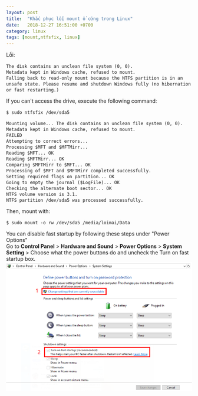 ```yaml
---
layout: post
title:  "Khắc phục lỗi mount ổ cứng trong Linux"
date:   2018-12-27 16:51:00 +0700
category: linux
tags: [mount,ntfsfix, linux]
---
```


Lỗi:
```
The disk contains an unclean file system (0, 0).
Metadata kept in Windows cache, refused to mount.
Falling back to read-only mount because the NTFS partition is in an
unsafe state. Please resume and shutdown Windows fully (no hibernation
or fast restarting.)
```
If you can't access the drive, execute the following command:  
```terminal
$ sudo ntfsfix /dev/sda5
```
```terminal
Mounting volume... The disk contains an unclean file system (0, 0).
Metadata kept in Windows cache, refused to mount.
FAILED
Attempting to correct errors...
Processing $MFT and $MFTMirr...
Reading $MFT... OK
Reading $MFTMirr... OK
Comparing $MFTMirr to $MFT... OK
Processing of $MFT and $MFTMirr completed successfully.
Setting required flags on partition... OK
Going to empty the journal ($LogFile)... OK
Checking the alternate boot sector... OK
NTFS volume version is 3.1.
NTFS partition /dev/sda5 was processed successfully.
```

Then, mount with:  

```terminal
$ sudo mount -o rw /dev/sda5 /media/loimai/Data
```
You can disable fast startup by following these steps under "Power Options"  
Go to **Control Panel** > **Hardware and Sound** > **Power Options** > **System Setting** > Choose what the power buttons do and uncheck the Turn on fast startup box.  
![Turn off fast startup][off-fast-startup]

[off-fast-startup]: /assets/img/12-2018/turn-off-fast-starup.png
